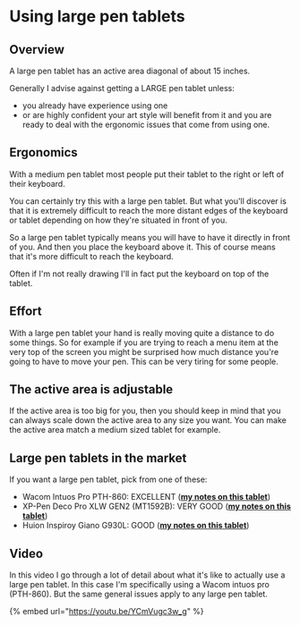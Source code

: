 # Using large pen tablets

## Overview

A large pen tablet has an active area diagonal of about 15 inches.

Generally I advise against getting a LARGE pen tablet unless:

* you already have experience using one
* or are highly confident your art style will benefit from it and you are ready to deal with the ergonomic issues that come from using one.

## Ergonomics

With a medium pen tablet most people put their tablet to the right or left of their keyboard.

You can certainly try this with a large pen tablet. But what you'll discover is that it is extremely difficult to reach the more distant edges of the keyboard or tablet depending on how they're situated in front of you.

So a large pen tablet typically means you will have to have it directly in front of you. And then you place the keyboard above it. This of course means that it's more difficult to reach the keyboard.

Often if I'm not really drawing I'll in fact put the keyboard on top of the tablet.

## Effort

With a large pen tablet your hand is really moving quite a distance to do some things. So for example if you are trying to reach a menu item at the very top of the screen you might be surprised how much distance you're going to have to move your pen. This can be very tiring for some people.

## The active area is adjustable

If the active area is too big for you, then you should keep in mind that you can always scale down the active area to any size you want. You can make the active area match a medium sized tablet for example.

## Large pen tablets in the market

If you want a large pen tablet, pick from one of these:

* Wacom Intuos Pro PTH-860: EXCELLENT ([**my notes on this tablet**](../../product-info/wacom/wacom-intuos-pro/7p-notes-wacom-intuos-pro-pth-x60.md))
* XP-Pen Deco Pro XLW GEN2 (MT1592B): VERY GOOD ([**my notes on this tablet**](../../product-info/xp-pen/xp-pen-deco-pro-xlw-gen-2-mt1592b/7p-notes-xp-pen-deco-pro-xlw-gen-2-mt1592b.md))
* Huion Inspiroy Giano G930L: GOOD ([**my notes on this tablet**](../../product-info/huion/huion-inspiroy/7p-notes-huion-giano-g930l.md))

## Video

In this video I go through a lot of detail about what it's like to actually use a large pen tablet. In this case I'm specifically using a Wacom intuos pro (PTH-860). But the same general issues apply to any large pen tablet.

{% embed url="https://youtu.be/YCmVugc3w_g" %}

